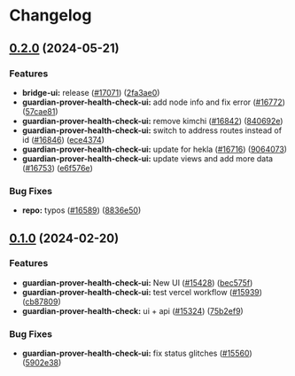 # Changelog

## [0.2.0](https://github.com/taikoxyz/taiko-mono/compare/guardian-prover-health-check-ui-v0.1.0...guardian-prover-health-check-ui-v0.2.0) (2024-05-21)


### Features

* **bridge-ui:** release  ([#17071](https://github.com/taikoxyz/taiko-mono/issues/17071)) ([2fa3ae0](https://github.com/taikoxyz/taiko-mono/commit/2fa3ae0b2b2317a467709110c381878a3a9f8ec6))
* **guardian-prover-health-check-ui:** add node info and fix error ([#16772](https://github.com/taikoxyz/taiko-mono/issues/16772)) ([57cae81](https://github.com/taikoxyz/taiko-mono/commit/57cae8112a5c8ff6aaf4d593b87f036a4c86ea6b))
* **guardian-prover-health-check-ui:** remove kimchi ([#16842](https://github.com/taikoxyz/taiko-mono/issues/16842)) ([840692e](https://github.com/taikoxyz/taiko-mono/commit/840692ecf30d119eacbb6ad2f2f93e4b3b7dc74b))
* **guardian-prover-health-check-ui:** switch to address routes instead of id ([#16846](https://github.com/taikoxyz/taiko-mono/issues/16846)) ([ece4374](https://github.com/taikoxyz/taiko-mono/commit/ece4374c6c5f20e45f83d3b752ee9fca2dc60bc9))
* **guardian-prover-health-check-ui:** update for hekla ([#16716](https://github.com/taikoxyz/taiko-mono/issues/16716)) ([9064073](https://github.com/taikoxyz/taiko-mono/commit/90640735616c2fe36179cb69243740f9b6c4ab29))
* **guardian-prover-health-check-ui:** update views and add more data ([#16753](https://github.com/taikoxyz/taiko-mono/issues/16753)) ([e6f576e](https://github.com/taikoxyz/taiko-mono/commit/e6f576e09a0d0bcf79666ef2d92787d49a5086fa))


### Bug Fixes

* **repo:** typos ([#16589](https://github.com/taikoxyz/taiko-mono/issues/16589)) ([8836e50](https://github.com/taikoxyz/taiko-mono/commit/8836e5029d32ca3c7d45321a8e48910680626704))

## [0.1.0](https://github.com/taikoxyz/taiko-mono/compare/guardian-prover-health-check-ui-v0.1.0...guardian-prover-health-check-ui-v0.1.0) (2024-02-20)

### Features

- **guardian-prover-health-check-ui:** New UI ([#15428](https://github.com/taikoxyz/taiko-mono/issues/15428)) ([bec575f](https://github.com/taikoxyz/taiko-mono/commit/bec575f03a63e58969e8ee9a492ee7a600f807a3))
- **guardian-prover-health-check-ui:** test vercel workflow ([#15939](https://github.com/taikoxyz/taiko-mono/issues/15939)) ([cb87809](https://github.com/taikoxyz/taiko-mono/commit/cb878091fb8c9535e7c003995a1755e03d5950c3))
- **guardian-prover-health-check:** ui + api ([#15324](https://github.com/taikoxyz/taiko-mono/issues/15324)) ([75b2ef9](https://github.com/taikoxyz/taiko-mono/commit/75b2ef9f9ab9f9651a9d9d55e6bc0ad0fd8d4624))

### Bug Fixes

- **guardian-prover-health-check-ui:** fix status glitches ([#15560](https://github.com/taikoxyz/taiko-mono/issues/15560)) ([5902e38](https://github.com/taikoxyz/taiko-mono/commit/5902e3892225e63df88aa606abcc3e40f0249b6e))
